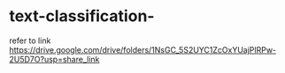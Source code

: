 # text-classification-

refer to link https://drive.google.com/drive/folders/1NsGC_5S2UYC1ZcOxYUajPlRPw-2U5D7O?usp=share_link 
